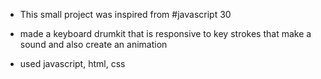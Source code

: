 - This small project was inspired from #javascript 30

- made a keyboard drumkit that is responsive to key strokes that make a sound and also create an animation

- used javascript, html, css 
